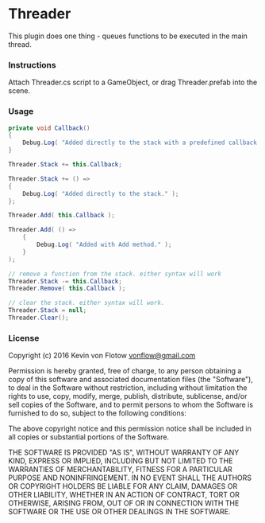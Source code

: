 # Threader
This plugin does one thing - queues functions to be executed in the main thread.

### Instructions
Attach Threader.cs script to a GameObject, or drag Threader.prefab into the scene.

### Usage
```c#
private void Callback()
{
	Debug.Log( "Added directly to the stack with a predefined callback method." );
}

Threader.Stack += this.Callback;

Threader.Stack += () =>
{
	Debug.Log( "Added directly to the stack." );
};

Threader.Add( this.Callback );

Threader.Add( () =>
	{
		Debug.Log( "Added with Add method." );
	}
);

// remove a function from the stack. either syntax will work
Threader.Stack -= this.Callback;
Threader.Remove( this.Callback );

// clear the stack. either syntax will work.
Threader.Stack = null;
Threader.Clear();

```

### License
Copyright (c) 2016 Kevin von Flotow <vonflow@gmail.com>

Permission is hereby granted, free of charge, to any person obtaining
a copy of this software and associated documentation files (the
"Software"), to deal in the Software without restriction, including
without limitation the rights to use, copy, modify, merge, publish,
distribute, sublicense, and/or sell copies of the Software, and to
permit persons to whom the Software is furnished to do so, subject to
the following conditions:

The above copyright notice and this permission notice shall be
included in all copies or substantial portions of the Software.

THE SOFTWARE IS PROVIDED "AS IS", WITHOUT WARRANTY OF ANY KIND,
EXPRESS OR IMPLIED, INCLUDING BUT NOT LIMITED TO THE WARRANTIES OF
MERCHANTABILITY, FITNESS FOR A PARTICULAR PURPOSE AND
NONINFRINGEMENT. IN NO EVENT SHALL THE AUTHORS OR COPYRIGHT HOLDERS BE
LIABLE FOR ANY CLAIM, DAMAGES OR OTHER LIABILITY, WHETHER IN AN ACTION
OF CONTRACT, TORT OR OTHERWISE, ARISING FROM, OUT OF OR IN CONNECTION
WITH THE SOFTWARE OR THE USE OR OTHER DEALINGS IN THE SOFTWARE.
